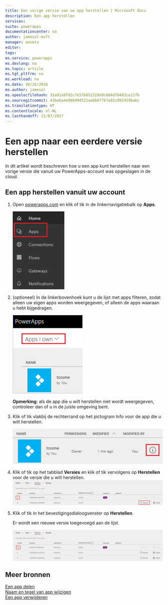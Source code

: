 ```yaml
---
title: Een vorige versie van uw app herstellen | Microsoft Docs
description: Een app herstellen
services: 
suite: powerapps
documentationcenter: na
author: jamesol-msft
manager: anneta
editor: 
tags: 
ms.service: powerapps
ms.devlang: na
ms.topic: article
ms.tgt_pltfrm: na
ms.workload: na
ms.date: 10/16/2016
ms.author: jamesol
ms.openlocfilehash: 33a91a9792c7e57b851328e9c604d70403ce11fb
ms.sourcegitcommit: 43be6a4e08849d522aabb6f767a81c092419babc
ms.translationtype: HT
ms.contentlocale: nl-NL
ms.lasthandoff: 11/07/2017
---
```

# <a name="restore-an-app-to-a-previous-version"></a>Een app naar een eerdere versie herstellen
In dit artikel wordt beschreven hoe u een app kunt herstellen naar een vorige versie die vanuit uw PowerApps-account was opgeslagen in de cloud.

## <a name="restore-an-app-from-your-account"></a>Een app herstellen vanuit uw account
1. Open [powerapps.com](https://web.powerapps.com) en klik of tik in de linkernavigatiebalk op **Apps**.
   
    ![](./media/restore-an-app/file-apps.png)
2. (optioneel) In de linkerbovenhoek kunt u de lijst met apps filteren, zodat alleen uw eigen apps worden weergegeven, of alleen de apps waaraan u hebt bijgedragen.
   
    ![](./media/delete-app/filter-list.png)
   
    **Opmerking**: als de app die u wilt herstellen niet wordt weergegeven, controleer dan of u in de juiste omgeving bent.
3. Klik of tik vlakbij de rechterrand op het pictogram Info voor de app die u wilt herstellen.
   
    ![](./media/delete-app/app-options.png)
4. Klik of tik op het tabblad **Versies** en klik of tik vervolgens op **Herstellen** voor de versie die u wilt herstellen.  
    ![](./media/restore-an-app/restore-button-2.png)
5. Klik of tik in het bevestigingsdialoogvenster op **Herstellen**.  
   
    Er wordt een nieuwe versie toegevoegd aan de lijst.
   
    ![](./media/restore-an-app/versions-added-2.png)

## <a name="more-resources"></a>Meer bronnen
[Een app delen](share-app.md)  
[Naam en tegel van app wijzigen](set-name-tile.md)  
[Een app verwijderen](delete-app.md)

